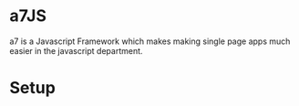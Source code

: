 # a7JS
a7 is a Javascript Framework which makes making single page apps much easier in the javascript department.

# Setup
